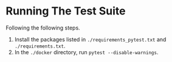 # Running The Test Suite

Following the following steps.

1. Install the packages listed in `./requirements_pytest.txt` and `./requirements.txt`.
1. In the `./docker` directory, run `pytest --disable-warnings`.

